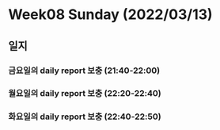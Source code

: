 # Week08 Sunday (2022/03/13)

## 일지

### 금요일의 daily report 보충 (21:40-22:00)

### 월요일의 daily report 보충 (22:20-22:40)

### 화요일의 daily report 보충 (22:40-22:50)
